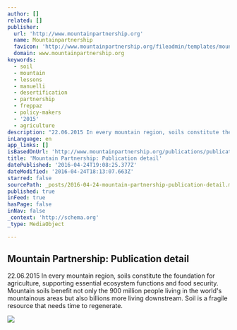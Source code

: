 ```yaml
---
author: []
related: []
publisher:
  url: 'http://www.mountainpartnership.org'
  name: Mountainpartnership
  favicon: 'http://www.mountainpartnership.org/fileadmin/templates/mountain_partnership/images/mp_icon.ico'
  domain: www.mountainpartnership.org
keywords:
  - soil
  - mountain
  - lessons
  - manuelli
  - desertification
  - partnership
  - freppaz
  - policy-makers
  - '2015'
  - agriculture
description: "22.06.2015 In every mountain region, soils constitute the foundation for agriculture, supporting essential ecosystem functions and food security. Mountain soils benefit not only the 900 million people living in the world's mountainous areas but also billions more living downstream. Soil is a fragile resource that needs time to regenerate."
inLanguage: en
app_links: []
isBasedOnUrl: 'http://www.mountainpartnership.org/publications/publication-detail/en/c/295222/'
title: 'Mountain Partnership: Publication detail'
datePublished: '2016-04-24T19:08:25.377Z'
dateModified: '2016-04-24T18:13:07.663Z'
starred: false
sourcePath: _posts/2016-04-24-mountain-partnership-publication-detail.md
published: true
inFeed: true
hasPage: false
inNav: false
_context: 'http://schema.org'
_type: MediaObject

---
```

<article style=""><h1>Mountain Partnership: Publication detail</h1><p>22.06.2015 In every mountain region, soils constitute the foundation for agriculture, supporting essential ecosystem functions and food security. Mountain soils benefit not only the 900 million people living in the world's mountainous areas but also billions more living downstream. Soil is a fragile resource that needs time to regenerate.</p><img src="http://www.mountainpartnership.org/fileadmin/user_upload/mountain_partnership/images/medium_soils_cover_web.jpg" /></article>